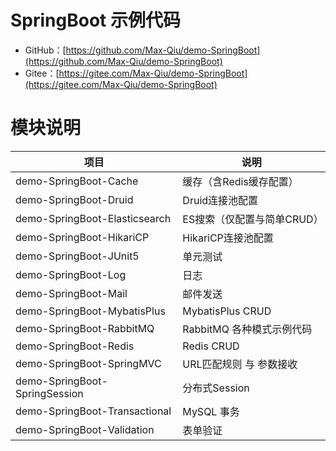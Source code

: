 # SpringBoot 示例代码

- GitHub：[https://github.com/Max-Qiu/demo-SpringBoot](https://github.com/Max-Qiu/demo-SpringBoot)
- Gitee：[https://gitee.com/Max-Qiu/demo-SpringBoot](https://gitee.com/Max-Qiu/demo-SpringBoot)

# 模块说明

项目 | 说明
---|---
demo-SpringBoot-Cache | 缓存（含Redis缓存配置）
demo-SpringBoot-Druid | Druid连接池配置
demo-SpringBoot-Elasticsearch | ES搜索（仅配置与简单CRUD）
demo-SpringBoot-HikariCP | HikariCP连接池配置
demo-SpringBoot-JUnit5 | 单元测试
demo-SpringBoot-Log | 日志
demo-SpringBoot-Mail | 邮件发送
demo-SpringBoot-MybatisPlus | MybatisPlus CRUD
demo-SpringBoot-RabbitMQ | RabbitMQ 各种模式示例代码
demo-SpringBoot-Redis | Redis CRUD
demo-SpringBoot-SpringMVC | URL匹配规则 与 参数接收
demo-SpringBoot-SpringSession | 分布式Session
demo-SpringBoot-Transactional | MySQL 事务
demo-SpringBoot-Validation | 表单验证
